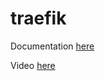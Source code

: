# traefik

Documentation [here](https://technotim.live/posts/traefik-portainer-ssl/)

Video [here](https://www.youtube.com/watch?v=liV3c9m_OX8)
